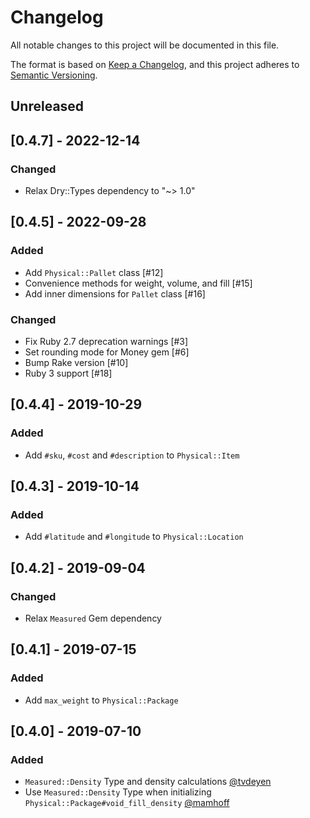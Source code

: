 # Changelog
All notable changes to this project will be documented in this file.

The format is based on [Keep a Changelog](https://keepachangelog.com/en/1.0.0/),
and this project adheres to [Semantic Versioning](https://semver.org/spec/v2.0.0.html).

## Unreleased

## [0.4.7] - 2022-12-14

### Changed
- Relax Dry::Types dependency to "~> 1.0"

## [0.4.5] - 2022-09-28
### Added
- Add `Physical::Pallet` class [#12]
- Convenience methods for weight, volume, and fill [#15]
- Add inner dimensions for `Pallet` class [#16]

### Changed
- Fix Ruby 2.7 deprecation warnings [#3]
- Set rounding mode for Money gem [#6]
- Bump Rake version [#10]
- Ruby 3 support [#18]

## [0.4.4] - 2019-10-29
### Added
- Add `#sku`, `#cost` and `#description` to `Physical::Item`

## [0.4.3] - 2019-10-14
### Added
- Add `#latitude` and `#longitude` to `Physical::Location`

## [0.4.2] - 2019-09-04
### Changed
- Relax `Measured` Gem dependency

## [0.4.1] - 2019-07-15
### Added
- Add `max_weight` to `Physical::Package`

## [0.4.0] - 2019-07-10
### Added
- `Measured::Density` Type and density calculations [@tvdeyen](https://github.com/mamhoff/physical/pull/19)
- Use `Measured::Density` Type when initializing `Physical::Package#void_fill_density` [@mamhoff](https://github.com/mamhoff/physical/pull/22)
